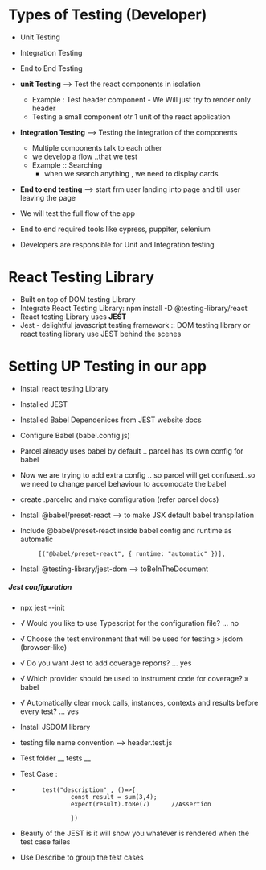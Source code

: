# Types of Testing (Developer)

- Unit Testing
- Integration Testing
- End to End Testing

- **unit Testing** --> Test the react components in isolation

  - Example : Test header component - We Will just try to render only header
  - Testing a small component otr 1 unit of the react application

- **Integration Testing** --> Testing the integration of the components

  - Multiple components talk to each other
  - we develop a flow ..that we test
  - Example :: Searching
    - when we search anything , we need to display cards

- **End to end testing** --> start frm user landing into page and till user leaving the page
- We will test the full flow of the app
- End to end required tools like cypress, puppiter, selenium

- Developers are responsible for Unit and Integration testing

# React Testing Library

- Built on top of DOM testing Library
- Integrate React Testing Library: npm install -D @testing-library/react
- React testing Library uses **JEST**
- Jest - delightful javascript testing framework :: DOM testing library or react testing library use JEST behind the scenes

# Setting UP Testing in our app

- Install react testing Library
- Installed JEST
- Installed Babel Dependenices from JEST website docs
- Configure Babel (babel.config.js)
- Parcel already uses babel by default .. parcel has its own config for babel
- Now we are trying to add extra config .. so parcel will get confused..so we need to change parcel behaviour to accomodate the babel

- create .parcelrc and make comfiguration (refer parcel docs)

- Install @babel/preset-react --> to make JSX default babel transpilation
- Include @babel/preset-react inside babel config and runtime as automatic

           [("@babel/preset-react", { runtime: "automatic" })],

- Install @testing-library/jest-dom --> toBeInTheDocument

##### Jest configuration

- npx jest --init
- √ Would you like to use Typescript for the configuration file? ... no
- √ Choose the test environment that will be used for testing » jsdom (browser-like)
- √ Do you want Jest to add coverage reports? ... yes
- √ Which provider should be used to instrument code for coverage? » babel
- √ Automatically clear mock calls, instances, contexts and results before every test? ... yes

- Install JSDOM library
- testing file name convention --> header.test.js
- Test folder \_\_ tests \_\_
- Test Case :
-           test("descriptiom" , ()=>{
                    const result = sum(3,4);
                    expect(result).toBe(7)      //Assertion

                    })

- Beauty of the JEST is it will show you whatever is rendered when the test case failes

- Use Describe to group the test cases
